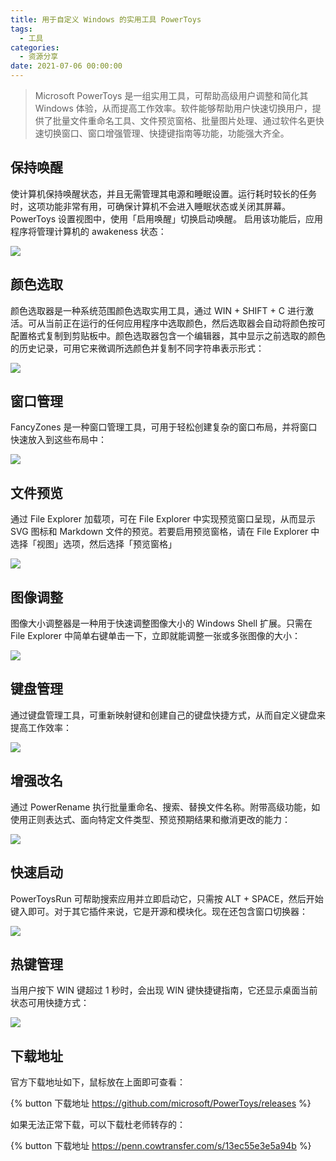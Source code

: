```yaml
---
title: 用于自定义 Windows 的实用工具 PowerToys
tags:
  - 工具
categories:
  - 资源分享
date: 2021-07-06 00:00:00
---
```


> Microsoft PowerToys 是一组实用工具，可帮助高级用户调整和简化其 Windows 体验，从而提高工作效率。软件能够帮助用户快速切换用户，提供了批量文件重命名工具、文件预览窗格、批量图片处理、通过软件名更快速切换窗口、窗口增强管理、快捷键指南等功能，功能强大齐全。

<!-- more -->

## 保持唤醒

使计算机保持唤醒状态，并且无需管理其电源和睡眠设置。运行耗时较长的任务时，这项功能非常有用，可确保计算机不会进入睡眠状态或关闭其屏幕。PowerToys 设置视图中，使用「启用唤醒」切换启动唤醒。 启用该功能后，应用程序将管理计算机的 awakeness 状态：

![](https://cdn.dusays.com/2021/07/359-1.jpg)

## 颜色选取

颜色选取器是一种系统范围颜色选取实用工具，通过 WIN + SHIFT + C 进行激活。可从当前正在运行的任何应用程序中选取颜色，然后选取器会自动将颜色按可配置格式复制到剪贴板中。颜色选取器包含一个编辑器，其中显示之前选取的颜色的历史记录，可用它来微调所选颜色并复制不同字符串表示形式：

![](https://cdn.dusays.com/2021/07/359-2.jpg)

## 窗口管理

FancyZones 是一种窗口管理工具，可用于轻松创建复杂的窗口布局，并将窗口快速放入到这些布局中：

![](https://cdn.dusays.com/2021/07/359-3.jpg)

## 文件预览

通过 File Explorer 加载项，可在 File Explorer 中实现预览窗口呈现，从而显示 SVG 图标和 Markdown 文件的预览。若要启用预览窗格，请在 File Explorer 中选择「视图」选项，然后选择「预览窗格」

![](https://cdn.dusays.com/2021/07/359-4.jpg)

## 图像调整

图像大小调整器是一种用于快速调整图像大小的 Windows Shell 扩展。只需在 File Explorer 中简单右键单击一下，立即就能调整一张或多张图像的大小：

![](https://cdn.dusays.com/2021/07/359-5.jpg)

## 键盘管理

通过键盘管理工具，可重新映射键和创建自己的键盘快捷方式，从而自定义键盘来提高工作效率：

![](https://cdn.dusays.com/2021/07/359-6.jpg)

## 增强改名

通过 PowerRename 执行批量重命名、搜索、替换文件名称。附带高级功能，如使用正则表达式、面向特定文件类型、预览预期结果和撤消更改的能力：

![](https://cdn.dusays.com/2021/07/359-7.jpg)

## 快速启动

PowerToysRun 可帮助搜索应用并立即启动它，只需按 ALT + SPACE，然后开始键入即可。对于其它插件来说，它是开源和模块化。现在还包含窗口切换器：

![](https://cdn.dusays.com/2021/07/359-8.jpg)

## 热键管理

当用户按下 WIN 键超过 1 秒时，会出现 WIN 键快捷键指南，它还显示桌面当前状态可用快捷方式：

![](https://cdn.dusays.com/2021/07/359-9.jpg)

## 下载地址

官方下载地址如下，鼠标放在上面即可查看：

{% button 下载地址 https://github.com/microsoft/PowerToys/releases %}

如果无法正常下载，可以下载杜老师转存的：

{% button 下载地址 https://penn.cowtransfer.com/s/13ec55e3e5a94b %}
